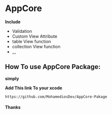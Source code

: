 # AppCore
**Include**

* Validation
* Custom View Attribute
* table View function 
* collection View function 
* ,,,

## How To use AppCore Package:

**simply**

**Add This link To your xcode**
```
https://github.com/MohamediosDev/AppCore-Pakage
```



#### Thanks